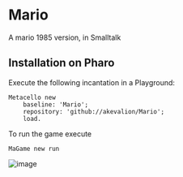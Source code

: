 # Mario
A mario 1985 version, in Smalltalk

## Installation on Pharo
Execute the following incantation in a Playground:

```Smalltalk
Metacello new
    baseline: 'Mario';
    repository: 'github://akevalion/Mario';
    load.
``` 

To run the game execute 
```Smalltalk
MaGame new run
```

![image](https://user-images.githubusercontent.com/10532890/78724964-7ea42600-78fc-11ea-9ddd-42057e69542c.png)

